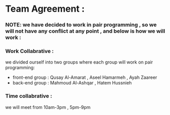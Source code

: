 # Team Agreement :

### NOTE: we have decided to work in pair programming , so we will not have any conflict at any point , and below is how we will work :

### Work Collabrative : 
we divided ourself into two groups where each group will work on pair programming:
* front-end group : Qusay Al-Amarat , Aseel Hamarmeh , Ayah Zaareer
* back-end group  : Mahmoud Al-Ashqar , Hatem Hussnieh

### Time collabrative :
we will meet from 10am-3pm , 5pm-9pm 

